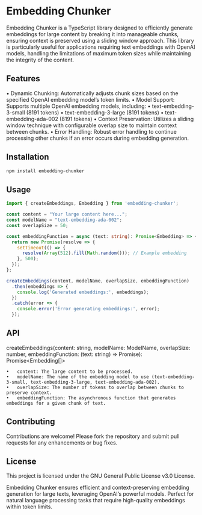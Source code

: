 # Embedding Chunker

Embedding Chunker is a TypeScript library designed to efficiently generate embeddings for large content by breaking it into manageable chunks, ensuring context is preserved using a sliding window approach. This library is particularly useful for applications requiring text embeddings with OpenAI models, handling the limitations of maximum token sizes while maintaining the integrity of the content.

## Features

•	Dynamic Chunking: Automatically adjusts chunk sizes based on the specified OpenAI embedding model’s token limits.
•	Model Support: Supports multiple OpenAI embedding models, including:
  •	text-embedding-3-small (8191 tokens)
  •	text-embedding-3-large (8191 tokens)
  •	text-embedding-ada-002 (8191 tokens)
•	Context Preservation: Utilizes a sliding window technique with configurable overlap size to maintain context between chunks.
•	Error Handling: Robust error handling to continue processing other chunks if an error occurs during embedding generation.


## Installation
```bash
npm install embedding-chunker
```

## Usage
```typescript
import { createEmbeddings, Embedding } from 'embedding-chunker';

const content = "Your large content here...";
const modelName = "text-embedding-ada-002";
const overlapSize = 50;

const embeddingFunction = async (text: string): Promise<Embedding> => {
  return new Promise(resolve => {
    setTimeout(() => {
      resolve(Array(512).fill(Math.random())); // Example embedding
    }, 500);
  });
};

createEmbeddings(content, modelName, overlapSize, embeddingFunction)
  .then(embeddings => {
    console.log('Generated embeddings:', embeddings);
  })
  .catch(error => {
    console.error('Error generating embeddings:', error);
  });
```

## API

createEmbeddings(content: string, modelName: ModelName, overlapSize: number, embeddingFunction: (text: string) => Promise<Embedding>): Promise<Embedding[]>

	•	content: The large content to be processed.
	•	modelName: The name of the embedding model to use (text-embedding-3-small, text-embedding-3-large, text-embedding-ada-002).
	•	overlapSize: The number of tokens to overlap between chunks to preserve context.
	•	embeddingFunction: The asynchronous function that generates embeddings for a given chunk of text.

## Contributing

Contributions are welcome! Please fork the repository and submit pull requests for any enhancements or bug fixes.


## License

This project is licensed under the GNU General Public License v3.0 License.

Embedding Chunker ensures efficient and context-preserving embedding generation for large texts, leveraging OpenAI’s powerful models. Perfect for natural language processing tasks that require high-quality embeddings within token limits.
